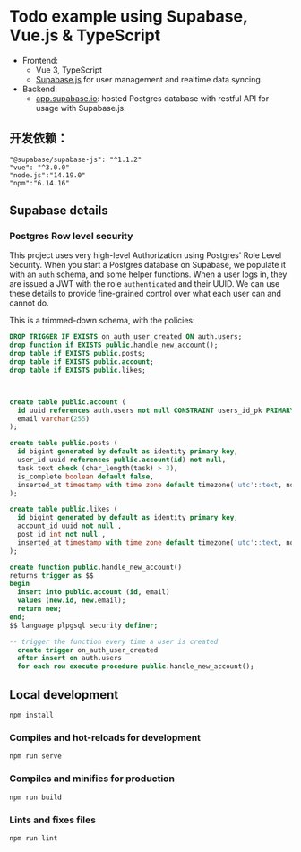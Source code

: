 # Todo example using Supabase, Vue.js & TypeScript

- Frontend:
  - Vue 3, TypeScript
  - [Supabase.js](https://supabase.io/docs/library/getting-started) for user management and realtime data syncing.
- Backend:
  - [app.supabase.io](https://app.supabase.io/): hosted Postgres database with restful API for usage with Supabase.js.


 ## 开发依赖：
    "@supabase/supabase-js": "^1.1.2"
    "vue": "^3.0.0"
    "node.js":"14.19.0"
    "npm":"6.14.16"
## Supabase details

### Postgres Row level security

This project uses very high-level Authorization using Postgres' Role Level Security.
When you start a Postgres database on Supabase, we populate it with an `auth` schema, and some helper functions.
When a user logs in, they are issued a JWT with the role `authenticated` and their UUID.
We can use these details to provide fine-grained control over what each user can and cannot do.

This is a trimmed-down schema, with the policies:

```sql
DROP TRIGGER IF EXISTS on_auth_user_created ON auth.users;
drop function if EXISTS public.handle_new_account();
drop table if EXISTS public.posts;
drop table if EXISTS public.account;
drop table if EXISTS public.likes;



create table public.account (
  id uuid references auth.users not null CONSTRAINT users_id_pk PRIMARY KEY,
  email varchar(255)
);

create table public.posts (
  id bigint generated by default as identity primary key,
  user_id uuid references public.account(id) not null,
  task text check (char_length(task) > 3),
  is_complete boolean default false,
  inserted_at timestamp with time zone default timezone('utc'::text, now()) not null
);

create table public.likes (
  id bigint generated by default as identity primary key,
  account_id uuid not null ,
  post_id int not null ,
  inserted_at timestamp with time zone default timezone('utc'::text, now()) not null
);

create function public.handle_new_account() 
returns trigger as $$
begin
  insert into public.account (id, email)
  values (new.id, new.email);
  return new;
end;
$$ language plpgsql security definer;

-- trigger the function every time a user is created
  create trigger on_auth_user_created
  after insert on auth.users
  for each row execute procedure public.handle_new_account();
```
## Local development

```
npm install
```

### Compiles and hot-reloads for development

```
npm run serve
```

### Compiles and minifies for production

```
npm run build
```

### Lints and fixes files

```
npm run lint
```
